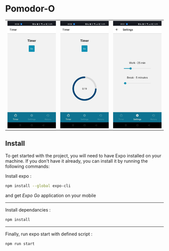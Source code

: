 # Pomodor-O

| | | |
| ------- | ------- | ------- |
|![capture 1](./docs/capture1.jpg)|![capture 2](./docs/capture2.jpg)|![capture 3](./docs/capture3.jpg)|

## Install
To get started with the project, you will need to have Expo installed on your machine. If you don't have it already, you can install it by running the following commands:

Install expo :
```sh
npm install --global expo-cli
```
and get *Expo Go* application on your mobile

---------------------------------------

Install dependancies :
```sh
npm install
```

---------------------------------------

Finally, run expo start with defined script :
```sh
npm run start
```